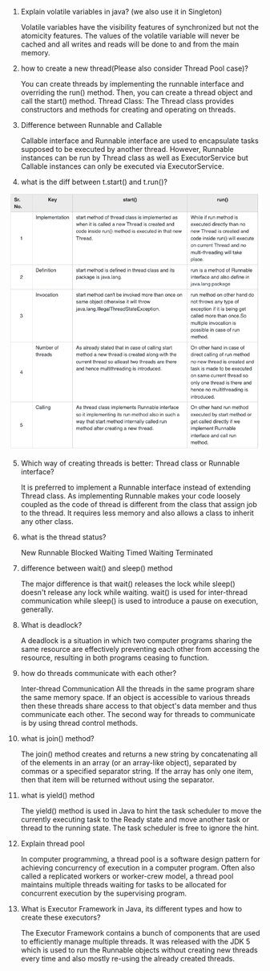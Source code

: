 1. Explain volatile variables in java? (we also use it in Singleton)

   Volatile variables have the visibility features of synchronized but not the atomicity features. The values of the volatile variable will never be cached and all writes and reads will be done to and from the main memory.

2. how to create a new thread(Please also consider Thread Pool case)?

   You can create threads by implementing the runnable interface and overriding the run() method. Then, you can create a thread object and call the start() method. Thread Class: The Thread class provides constructors and methods for creating and operating on threads.

3. Difference between Runnable and Callable

   Callable interface and Runnable interface are used to encapsulate tasks supposed to be executed by another thread. However, Runnable instances can be run by Thread class as well as ExecutorService but Callable instances can only be executed via ExecutorService.

4. what is the diff between t.start() and t.run()?

<img src = "Diff.png" alt = "access modifier" />

5. Which way of creating threads is better: Thread class or Runnable interface?

   It is preferred to implement a Runnable interface instead of extending Thread class. As implementing Runnable makes your code loosely coupled as the code of thread is different from the class that assign job to the thread. It requires less memory and also allows a class to inherit any other class.

6. what is the thread status?

   New
   Runnable
   Blocked
   Waiting
   Timed Waiting
   Terminated

7. difference between wait() and sleep() method

   The major difference is that wait() releases the lock while sleep() doesn't release any lock while waiting. wait() is used for inter-thread communication while sleep() is used to introduce a pause on execution, generally.

8. What is deadlock?

   A deadlock is a situation in which two computer programs sharing the same resource are effectively preventing each other from accessing the resource, resulting in both programs ceasing to function.

9. how do threads communicate with each other?

   Inter-thread Communication
   All the threads in the same program share the same memory space. If an object is accessible to various threads then these threads share access to that object's data member and thus communicate each other. The second way for threads to communicate is by using thread control methods.

10. what is join() method?

    The join() method creates and returns a new string by concatenating all of the elements in an array (or an array-like object), separated by commas or a specified separator string. If the array has only one item, then that item will be returned without using the separator.

11. what is yield() method

    The yield() method is used in Java to hint the task scheduler to move the currently executing task to the Ready state and move another task or thread to the running state. The task scheduler is free to ignore the hint.

12. Explain thread pool

    In computer programming, a thread pool is a software design pattern for achieving concurrency of execution in a computer program. Often also called a replicated workers or worker-crew model, a thread pool maintains multiple threads waiting for tasks to be allocated for concurrent execution by the supervising program.

13. What is Executor Framework in Java, its different types and how to create these
    executors?

    The Executor Framework contains a bunch of components that are used to efficiently manage multiple threads. It was released with the JDK 5 which is used to run the Runnable objects without creating new threads every time and also mostly re-using the already created threads.
